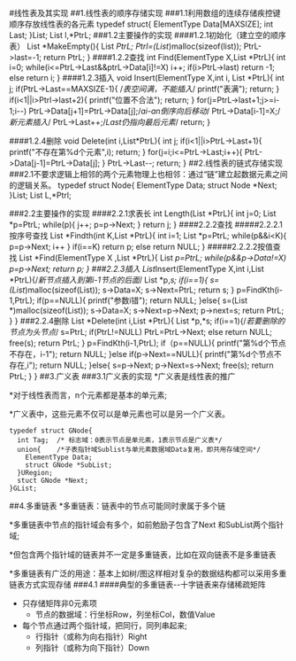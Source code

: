 #线性表及其实现
##1.线性表的顺序存储实现
###1.1利用数组的连续存储疾控键顺序存放线性表的各元素
    typedef struct{
      ElementType Data[MAXSIZE];
      int Last;
    }List;
    List l,*PtrL;
###1.2主要操作的实现
####1.2.1初始化（建立空的顺序表）
    List *MakeEmpty(){
      List *PtrL;
      Ptrl=(List*)malloc(sizeof(list));
      PtrL->last=-1;
      return PtrL;
    }
####1.2.2查找
    int Find(ElementType X,List *PtrL){
      int i=0;
      while(i<=PtrL->Last&&ptrL->Data[i]!=X)
        i++;
      if(i>PtrL->last)  return -1;
      else return i;
    }
####1.2.3插入
    void Insert(ElementType X,int i, List *PtrL){
      int j;
      if(PtrL->Last==MAXSIZE-1){  /*表空间满，不能插入*/
        printf("表满");
        return;
      }
      if(i<1||i>Ptrl->last+2){
        printf("位置不合法");
        return;
      }
      for(j=PtrL->last+1;j>=i-1;i--)
      PtrL->Data[j+1]=PtrL->Data[j];/*ai-an倒序向后移动*/
      PtrL->Data[i-1]=X;/*新元素插入*/
      PtrL->Last++;/*Last仍指向最后元素*/
      return;
    }

####1.2.4删除
    void Delete(int i,List*PtrL){
      int j;
      if(i<1||i>PtrL->Last+1){
        printf("不存在第%d个元素",i);
        return;
      }
      for(j=i;i<=PtrL->Last;i++){
        PtrL->Data[j-1]=PtrL->Data[j];
      }
      PtrL->Last--;
      return;
    }
##2.线性表的链式存储实现
###2.1不要求逻辑上相邻的两个元素物理上也相邻：通过“链”建立起数据元素之间的逻辑关系。
    typedef struct Node{
      ElementType Data;
      struct Node *Next;
    }List;
    List L,*Ptrl;

###2.2主要操作的实现
####2.2.1求表长
    int Length(List *PtrL){
      int j=0;
      List *p=PtrL;
      while(p){
        j++;
        p=p->Next;
      }
      return j;
    }
####2.2.2查找
#####2.2.2.1按序号查找
    List *Findth(int K,List *PtrL){
      int i=1;
      List *p=PtrL;
      while(p&&i<K){
        p=p->Next;
        i++
      }
      if(i==K)  return p;
      else return NULL;
    }
#####2.2.2.2按值查找
    List *Find(ElementType X ,List *PtrL){
      List *p=PtrL;
      while(p&&p->Data!=X)
        p=p->Next;
      return p;
    }
###2.2.3插入
    List*Insert(ElementType X,int i,List *PtrL){/*新节点插入到第i-1节点的后面*/
      List *p,*s;
      if(i==1){
        s=(List*)malloc(sizeof(List));
        s->Data=X;
        s->Next=PtrL;
        return s;
      }
      p=FindKth(i-1,PtrL);
      if(p==NULL){
        printf("参数i错");
        return NULL;
      }else{
        s=(List *)malloc(sizeof(List));
        s->Data=X;
        s->Next=p->Next;
        p->next=s;
        return PtrL;
      }
    }
###2.2.4删除
    List *Delete(int i,List *PtrL){
      List *p,*s;
      if(i==1){/*若要删除的节点为头节点*/
        s=PtrL;
        if(PtrL!=NULL)  PtrL=PtrL->Next;
        else return NULL;
        free(s);
        return PtrL;
      }
      p=FindKth(i-1,PtrL);
      if（p==NULL){
        printf("第%d个节点不存在，i-1");
        return NULL;
      }else if(p->Next==NULL){
        printf("第%d个节点不存在,i");
        return NULL;
      }else{
        s=p->Next;
        p->Next=s->Next;
        free(s);
        return PtrL;
      }
    }
##3.广义表
###3.1广义表的实现
*广义表是线性表的推广

*对于线性表而言，n个元素都是基本的单元素;

*广义表中，这些元素不仅可以是单元素也可以是另一个广义表。

    typedef struct GNode{
      int Tag;  /* 标志域：0表示节点是单元素，1表示节点是广义表*/
      union{    /*子表指针域Sublist与单元素数据域Data复用，即共用存储空间*/
        ElementType Data;
        struct GNode *SubList;
      }URegion;
      stuct GNode *Next;
    }GList;
##4.多重链表
*多重链表：链表中的节点可能同时隶属于多个链

*多重链表中节点的指针域会有多个，如前勉励子包含了Next
和SubList两个指针域;

*但包含两个指针域的链表并不一定是多重链表，比如在双向链表不是多重链表

*多重链表有广泛的用途：基本上如树/图这样相对复杂的数据结构都可以采用多重链表方式实现存储
###4.1
####典型的多重链表--十字链表来存储稀疏矩阵
* 只存储矩阵非0元素项
  - 节点的数据域：行坐标Row，列坐标Col，数值Value
* 每个节点通过两个指针域，把同行，同列串起来;
  - 行指针（或称为向右指针）Right
  - 列指针（或称为向下指针）Down
